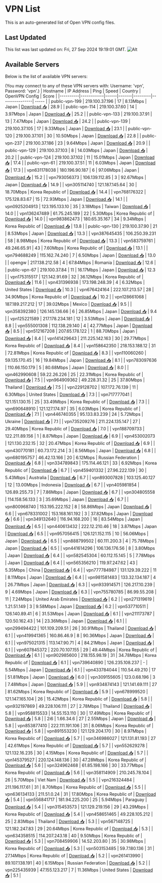 # VPN List

This is an auto-generated list of Open VPN config files.

## Last Updated

This list was last updated on: Fri, 27 Sep 2024 19:19:01 GMT.
![Alt](https://repobeats.axiom.co/api/embed/186b98318ef1479477931607c1ad7d823f12451f.svg "Repobeats analytics image")

## Available Servers

Below is the list of available VPN servers:

(You may connect to any of these VPN servers with: Username: 'vpn', Password: 'vpn'.)
| Hostname | IP Address | Ping | Speed | Country | OpenVPN Config | Score |
|----------|------------|------|-------|---------|----------------| ----- |
| public-vpn-199 | 219.100.37.196 | 17 | 8.13Mbps | Japan | [Download 📥](./configs/server_0_JP.ovpn) | 28.9 |
| public-vpn-114 | 219.100.37.60 | 14 | 3.97Mbps | Japan | [Download 📥](./configs/server_1_JP.ovpn) | 25.2 |
| public-vpn-133 | 219.100.37.91 | 13 | 7.47Mbps | Japan | [Download 📥](./configs/server_2_JP.ovpn) | 24.2 |
| public-vpn-139 | 219.100.37.105 | 17 | 9.33Mbps | Japan | [Download 📥](./configs/server_3_JP.ovpn) | 23.1 |
| public-vpn-120 | 219.100.37.101 | 30 | 10.50Mbps | Japan | [Download 📥](./configs/server_4_JP.ovpn) | 22.8 |
| public-vpn-237 | 219.100.37.186 | 23 | 9.64Mbps | Japan | [Download 📥](./configs/server_5_JP.ovpn) | 20.9 |
| public-vpn-129 | 219.100.37.103 | 8 | 14.03Mbps | Japan | [Download 📥](./configs/server_6_JP.ovpn) | 20.2 |
| public-vpn-124 | 219.100.37.102 | 11 | 15.01Mbps | Japan | [Download 📥](./configs/server_7_JP.ovpn) | 17.4 |
| public-vpn-61 | 219.100.37.51 | 11 | 6.03Mbps | Japan | [Download 📥](./configs/server_8_JP.ovpn) | 17.3 |
| vpn631178038 | 180.196.90.187 | 6 | 97.06Mbps | Japan | [Download 📥](./configs/server_9_JP.ovpn) | 15.2 |
| vpn793056373 | 106.139.112.85 | 3 | 92.67Mbps | Japan | [Download 📥](./configs/server_10_JP.ovpn) | 14.9 |
| vpn305114740 | 121.187.145.64 | 30 | 18.70Mbps | Korea Republic of | [Download 📥](./configs/server_11_KR.ovpn) | 14.4 |
| vpn768176322 | 175.128.83.67 | 15 | 72.93Mbps | Japan | [Download 📥](./configs/server_12_JP.ovpn) | 14.1 |
| vpn0925204913 | 123.195.133.10 | 35 | 3.18Mbps | Taiwan | [Download 📥](./configs/server_13_TW.ovpn) | 14.0 |
| vpn136247489 | 61.75.245.189 | 22 | 5.30Mbps | Korea Republic of | [Download 📥](./configs/server_14_KR.ovpn) | 14.0 |
| vpn983862473 | 180.65.35.167 | 34 | 9.34Mbps | Korea Republic of | [Download 📥](./configs/server_15_KR.ovpn) | 13.8 |
| public-vpn-130 | 219.100.37.90 | 21 | 8.53Mbps | Japan | [Download 📥](./configs/server_16_JP.ovpn) | 13.3 |
| vpn387645435 | 106.250.39.231 | 58 | 8.98Mbps | Korea Republic of | [Download 📥](./configs/server_17_KR.ovpn) | 13.3 |
| vpn583759761 | 49.246.65.91 | 43 | 7.60Mbps | Korea Republic of | [Download 📥](./configs/server_18_KR.ovpn) | 13.1 |
| vpn794688249 | 115.162.74.240 | 7 | 6.50Mbps | Japan | [Download 📥](./configs/server_19_JP.ovpn) | 13.0 |
| opengw | 217.138.212.58 | 4 | 67.84Mbps | Romania | [Download 📥](./configs/server_20_RO.ovpn) | 12.6 |
| public-vpn-67 | 219.100.37.84 | 11 | 16.17Mbps | Japan | [Download 📥](./configs/server_21_JP.ovpn) | 12.3 |
| vpn175315517 | 121.142.91.69 | 32 | 36.12Mbps | Korea Republic of | [Download 📥](./configs/server_22_KR.ovpn) | 11.6 |
| vpn431396938 | 173.198.248.39 | 4 | 6.32Mbps | United States | [Download 📥](./configs/server_23_US.ovpn) | 10.3 |
| vpn676424164 | 222.107.213.57 | 28 | 34.90Mbps | Korea Republic of | [Download 📥](./configs/server_24_KR.ovpn) | 10.2 |
| vpn128661068 | 187.189.217.212 | 17 | 39.02Mbps | Mexico | [Download 📥](./configs/server_25_MX.ovpn) | 9.5 |
| vpn358392380 | 126.145.136.66 | 6 | 26.85Mbps | Japan | [Download 📥](./configs/server_26_JP.ovpn) | 9.4 |
| vpn125221589 | 217.178.234.181 | 12 | 3.53Mbps | Japan | [Download 📥](./configs/server_27_JP.ovpn) | 8.8 |
| vpn555001308 | 112.138.29.140 | 4 | 42.77Mbps | Japan | [Download 📥](./configs/server_28_JP.ovpn) | 8.5 |
| vpn512167208 | 207.65.178.122 | 1 | 88.70Mbps | Japan | [Download 📥](./configs/server_29_JP.ovpn) | 8.4 |
| vpn141429643 | 211.225.142.163 | 30 | 29.77Mbps | Korea Republic of | [Download 📥](./configs/server_30_KR.ovpn) | 8.4 |
| vpn158642350 | 218.153.188.12 | 31 | 72.81Mbps | Korea Republic of | [Download 📥](./configs/server_31_KR.ovpn) | 8.3 |
| vpn110060260 | 59.135.170.45 | 16 | 19.84Mbps | Japan | [Download 📥](./configs/server_32_JP.ovpn) | 8.1 |
| vpn783097636 | 110.66.150.179 | 5 | 80.68Mbps | Japan | [Download 📥](./configs/server_33_JP.ovpn) | 8.0 |
| vpn462990608 | 59.22.26.226 | 25 | 22.31Mbps | Korea Republic of | [Download 📥](./configs/server_34_KR.ovpn) | 7.5 |
| vpn964909362 | 49.228.31.32 | 25 | 37.80Mbps | Thailand | [Download 📥](./configs/server_35_TH.ovpn) | 7.5 |
| vpn229128702 | 107.172.76.139 | 11 | 6.30Mbps | United States | [Download 📥](./configs/server_36_US.ovpn) | 7.3 |
| vpn717777041 | 121.151.130.15 | 25 | 33.49Mbps | Korea Republic of | [Download 📥](./configs/server_37_KR.ovpn) | 7.3 |
| vpn690648910 | 121.127.174.97 | 35 | 6.03Mbps | Korea Republic of | [Download 📥](./configs/server_38_KR.ovpn) | 7.1 |
| vpn446740355 | 95.133.83.239 | 24 | 5.72Mbps | Ukraine | [Download 📥](./configs/server_39_UA.ovpn) | 7.1 |
| vpn735209276 | 211.224.135.147 | 27 | 29.40Mbps | Korea Republic of | [Download 📥](./configs/server_40_KR.ovpn) | 7.0 |
| vpn188709733 | 122.211.89.156 | 1 | 8.87Mbps | Japan | [Download 📥](./configs/server_41_JP.ovpn) | 6.9 |
| vpn453002073 | 121.130.232.15 | 32 | 20.47Mbps | Korea Republic of | [Download 📥](./configs/server_42_KR.ovpn) | 6.9 |
| vpn430770181 | 60.73.172.214 | 3 | 8.56Mbps | Japan | [Download 📥](./configs/server_43_JP.ovpn) | 6.8 |
| vpn680195757 | 46.42.13.166 | 20 | 6.12Mbps | Russian Federation | [Download 📥](./configs/server_44_RU.ovpn) | 6.8 |
| vpn334789843 | 175.114.46.121 | 33 | 6.92Mbps | Korea Republic of | [Download 📥](./configs/server_45_KR.ovpn) | 6.7 |
| vpn459401332 | 27.96.222.139 | 30 | 5.43Mbps | Australia | [Download 📥](./configs/server_46_AU.ovpn) | 6.7 |
| vpn893007828 | 103.125.40.127 | 12 | 13.00Mbps | Indonesia | [Download 📥](./configs/server_47_ID.ovpn) | 6.7 |
| vpn405981854 | 126.89.255.73 | 7 | 7.86Mbps | Japan | [Download 📥](./configs/server_48_JP.ovpn) | 6.7 |
| vpn304805558 | 114.158.56.133 | 3 | 35.69Mbps | Japan | [Download 📥](./configs/server_49_JP.ovpn) | 6.7 |
| vpn800968740 | 153.195.222.152 | 8 | 58.86Mbps | Japan | [Download 📥](./configs/server_50_JP.ovpn) | 6.6 |
| vpn678331002 | 153.168.161.192 | 3 | 37.82Mbps | Japan | [Download 📥](./configs/server_51_JP.ovpn) | 6.6 |
| vpn349132640 | 116.94.168.200 | 16 | 83.54Mbps | Japan | [Download 📥](./configs/server_52_JP.ovpn) | 6.5 |
| vpn440613432 | 222.12.210.46 | 18 | 3.87Mbps | Japan | [Download 📥](./configs/server_53_JP.ovpn) | 6.5 |
| vpn957056415 | 126.121.152.115 | 10 | 56.06Mbps | Japan | [Download 📥](./configs/server_54_JP.ovpn) | 6.5 |
| vpn888799502 | 60.111.200.3 | 4 | 75.78Mbps | Japan | [Download 📥](./configs/server_55_JP.ovpn) | 6.5 |
| vpn441614296 | 106.136.176.56 | 8 | 3.80Mbps | Japan | [Download 📥](./configs/server_56_JP.ovpn) | 6.4 |
| vpn582545304 | 60.112.15.145 | 5 | 7.78Mbps | Japan | [Download 📥](./configs/server_57_JP.ovpn) | 6.4 |
| vpn565356210 | 119.97.247.62 | 43 | 5.35Mbps | China | [Download 📥](./configs/server_58_CN.ovpn) | 6.4 |
| vpn777784987 | 131.129.39.222 | 11 | 8.11Mbps | Japan | [Download 📥](./configs/server_59_JP.ovpn) | 6.4 |
| vpn981581483 | 133.32.134.187 | 4 | 26.71Mbps | Japan | [Download 📥](./configs/server_60_JP.ovpn) | 6.3 |
| vpn933914571 | 126.217.10.239 | 9 | 4.69Mbps | Japan | [Download 📥](./configs/server_61_JP.ovpn) | 6.3 |
| vpn755780785 | 86.99.55.208 | 11 | 7.24Mbps | United Arab Emirates | [Download 📥](./configs/server_62_AE.ovpn) | 6.2 |
| vpn271319619 | 1.21.51.149 | 3 | 9.58Mbps | Japan | [Download 📥](./configs/server_63_JP.ovpn) | 6.2 |
| vpn537710511 | 126.140.89.41 | 6 | 31.53Mbps | Japan | [Download 📥](./configs/server_64_JP.ovpn) | 6.1 |
| vpn211173787 | 120.50.162.43 | 14 | 23.36Mbps | Japan | [Download 📥](./configs/server_65_JP.ovpn) | 6.1 |
| vpn299494422 | 101.109.209.51 | 26 | 30.91Mbps | Thailand | [Download 📥](./configs/server_66_TH.ovpn) | 6.1 |
| vpn419941365 | 160.86.46.9 | 8 | 90.36Mbps | Japan | [Download 📥](./configs/server_67_JP.ovpn) | 6.1 |
| vpn975021315 | 113.147.90.71 | 4 | 84.21Mbps | Japan | [Download 📥](./configs/server_68_JP.ovpn) | 6.1 |
| vpn607845372 | 220.70.107.155 | 29 | 49.44Mbps | Korea Republic of | [Download 📥](./configs/server_69_KR.ovpn) | 6.1 |
| vpn902985600 | 218.155.98.19 | 31 | 34.78Mbps | Korea Republic of | [Download 📥](./configs/server_70_KR.ovpn) | 6.1 |
| vpn739640890 | 126.235.108.237 | - | 5.54Mbps | Japan | [Download 📥](./configs/server_71_JP.ovpn) | 6.1 |
| vpn433784044 | 110.54.49.210 | 17 | 51.81Mbps | Japan | [Download 📥](./configs/server_72_JP.ovpn) | 6.0 |
| vpn309155605 | 123.0.68.196 | 3 | 7.48Mbps | Japan | [Download 📥](./configs/server_73_JP.ovpn) | 5.9 |
| vpn934874143 | 121.141.69.111 | 27 | 81.62Mbps | Korea Republic of | [Download 📥](./configs/server_74_KR.ovpn) | 5.9 |
| vpn678999520 | 121.147.165.104 | 26 | 15.42Mbps | Korea Republic of | [Download 📥](./configs/server_75_KR.ovpn) | 5.8 |
| vpn932197869 | 49.228.106.111 | 27 | 2.78Mbps | Thailand | [Download 📥](./configs/server_76_TH.ovpn) | 5.8 |
| vpn958815533 | 14.55.153.110 | 30 | 17.49Mbps | Korea Republic of | [Download 📥](./configs/server_77_KR.ovpn) | 5.8 |
| 2i6 | 1.66.34.6 | 27 | 2.55Mbps | Japan | [Download 📥](./configs/server_78_JP.ovpn) | 5.8 |
| vpn853877410 | 222.111.191.106 | 31 | 8.06Mbps | Korea Republic of | [Download 📥](./configs/server_79_KR.ovpn) | 5.8 |
| vpn891553230 | 121.129.204.170 | 30 | 8.97Mbps | Korea Republic of | [Download 📥](./configs/server_80_KR.ovpn) | 5.7 |
| vpn346986027 | 121.131.81.193 | 27 | 42.61Mbps | Korea Republic of | [Download 📥](./configs/server_81_KR.ovpn) | 5.7 |
| vpn552629278 | 121.132.16.235 | 30 | 4.15Mbps | Korea Republic of | [Download 📥](./configs/server_82_KR.ovpn) | 5.7 |
| vpn145379527 | 220.124.148.136 | 30 | 47.28Mbps | Korea Republic of | [Download 📥](./configs/server_83_KR.ovpn) | 5.6 |
| vpn324962468 | 61.85.198.166 | 30 | 33.77Mbps | Korea Republic of | [Download 📥](./configs/server_84_KR.ovpn) | 5.6 |
| vpn358114909 | 210.245.78.104 | 26 | 5.70Mbps | Viet Nam | [Download 📥](./configs/server_85_VN.ovpn) | 5.5 |
| vpn216324484 | 211.196.117.61 | 31 | 8.70Mbps | Korea Republic of | [Download 📥](./configs/server_86_KR.ovpn) | 5.5 |
| vpn636134133 | 211.51.0.24 | 31 | 17.80Mbps | Korea Republic of | [Download 📥](./configs/server_87_KR.ovpn) | 5.4 |
| vpn556841717 | 181.94.225.200 | 25 | 5.94Mbps | Paraguay | [Download 📥](./configs/server_88_PY.ovpn) | 5.4 |
| vpn315453573 | 121.129.219.156 | 29 | 43.29Mbps | Korea Republic of | [Download 📥](./configs/server_89_KR.ovpn) | 5.4 |
| vpn458651465 | 49.228.105.212 | 25 | 2.83Mbps | Thailand | [Download 📥](./configs/server_90_TH.ovpn) | 5.3 |
| vpn567148725 | 121.182.247.83 | 29 | 20.64Mbps | Korea Republic of | [Download 📥](./configs/server_91_KR.ovpn) | 5.3 |
| vpn634358515 | 114.207.243.18 | 40 | 9.50Mbps | Korea Republic of | [Download 📥](./configs/server_92_KR.ovpn) | 5.3 |
| vpn708459906 | 14.52.203.80 | 35 | 30.98Mbps | Korea Republic of | [Download 📥](./configs/server_93_KR.ovpn) | 5.3 |
| vpn503153485 | 59.7.180.136 | 31 | 27.14Mbps | Korea Republic of | [Download 📥](./configs/server_94_KR.ovpn) | 5.2 |
| vpn261413990 | 89.107.138.191 | 40 | 6.15Mbps | Russian Federation | [Download 📥](./configs/server_95_RU.ovpn) | 5.2 |
| vpn225435939 | 47.155.123.217 | 7 | 11.36Mbps | United States | [Download 📥](./configs/server_96_US.ovpn) | 5.1 |
